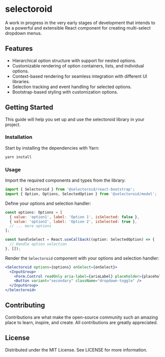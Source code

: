 # selectoroid

A work in progress in the very early stages of development that intends to be a powerful and
extensible React component for creating multi-select dropdown menus.

## Features

- Hierarchical option structure with support for nested options.
- Customizable rendering of option containers, lists, and individual options.
- Context-based rendering for seamless integration with different UI libraries.
- Selection tracking and event handling for selected options.
- Bootstrap-based styling with customization options.

## Getting Started

This guide will help you set up and use the selectoroid library in your project.

### Installation

Start by installing the dependencies with Yarn:

```sh
yarn install
```

### Usage

Import the required components and types from the library:

```jsx
import { Selectoroid } from '@selectoroid/react-bootstrap';
import { Option, Options, SelectedOption } from '@selectoroid/model';
```

Define your options and selection handler:

```jsx
const options: Options = [
  { value: 'option1', label: 'Option 1', isSelected: false },
  { value: 'option2', label: 'Option 2', isSelected: true },
  // ... more options
];

const handleSelect = React.useCallback((option: SelectedOption) => {
  // Handle option selection
}, []);
```

Render the `Selectoroid` component with your options and selection handler:

```jsx
<Selectoroid options={options} onSelect={onSelect}>
  <InputGroup>
    <Form.Control readOnly aria-label={ariaLabel} placeholder={placeholder} value={labels} />
    <Button variant="secondary" className="dropdown-toggle" />
  </InputGroup>
</Selectoroid>
```

## Contributing

Contributions are what make the open-source community such an amazing place to learn, inspire, and
create. All contributions are greatly appreciated.

## License
Distributed under the MIT License. See LICENSE for more information.